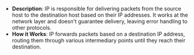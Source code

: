 - **Description**: IP is responsible for delivering packets from the source host to the destination host based on their IP addresses. It works at the network layer and doesn't guarantee delivery, leaving error handling to other protocols.
- **How it Works**: IP forwards packets based on a destination IP address, routing them through various intermediary points until they reach their destination.